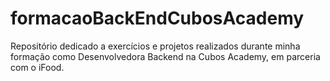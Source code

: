 # formacaoBackEndCubosAcademy
Repositório dedicado a exercícios e projetos realizados durante minha formação como Desenvolvedora Backend na Cubos Academy, em parceria com o iFood.
